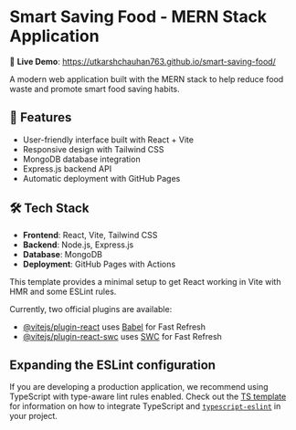 # Smart Saving Food - MERN Stack Application

🚀 **Live Demo**: https://utkarshchauhan763.github.io/smart-saving-food/

A modern web application built with the MERN stack to help reduce food waste and promote smart food saving habits.

## 🌟 Features
- User-friendly interface built with React + Vite
- Responsive design with Tailwind CSS  
- MongoDB database integration
- Express.js backend API
- Automatic deployment with GitHub Pages

## 🛠️ Tech Stack
- **Frontend**: React, Vite, Tailwind CSS
- **Backend**: Node.js, Express.js
- **Database**: MongoDB
- **Deployment**: GitHub Pages with Actions

This template provides a minimal setup to get React working in Vite with HMR and some ESLint rules.

Currently, two official plugins are available:

- [@vitejs/plugin-react](https://github.com/vitejs/vite-plugin-react/blob/main/packages/plugin-react) uses [Babel](https://babeljs.io/) for Fast Refresh
- [@vitejs/plugin-react-swc](https://github.com/vitejs/vite-plugin-react/blob/main/packages/plugin-react-swc) uses [SWC](https://swc.rs/) for Fast Refresh

## Expanding the ESLint configuration

If you are developing a production application, we recommend using TypeScript with type-aware lint rules enabled. Check out the [TS template](https://github.com/vitejs/vite/tree/main/packages/create-vite/template-react-ts) for information on how to integrate TypeScript and [`typescript-eslint`](https://typescript-eslint.io) in your project.
